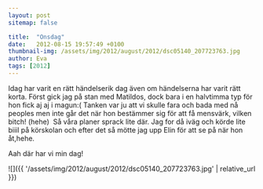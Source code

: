 ```yaml
---
layout: post
sitemap: false

title:  "Onsdag"
date:   2012-08-15 19:57:49 +0100
thumbnail-img: /assets/img/2012/august/2012/dsc05140_207723763.jpg
author: Eva
tags: [2012]
---
```


Idag har varit en rätt händelserik dag även om händelserna har varit rätt korta. Först gick jag på stan med Matildos, dock bara i en halvtimma typ för hon fick aj aj i magun:( Tanken var ju att vi skulle fara och bada med nå peoples men inte går det när hon bestämmer sig för att få mensvärk, vilken bitch! (hehe)  Så våra planer sprack lite där. Jag for då iväg och körde lite biiil på körskolan och efter det så mötte jag upp Elin för att se på när hon åt,hehe.

Aah där har vi min dag!

![]({{ '/assets/img/2012/august/2012/dsc05140_207723763.jpg'  | relative_url }})

